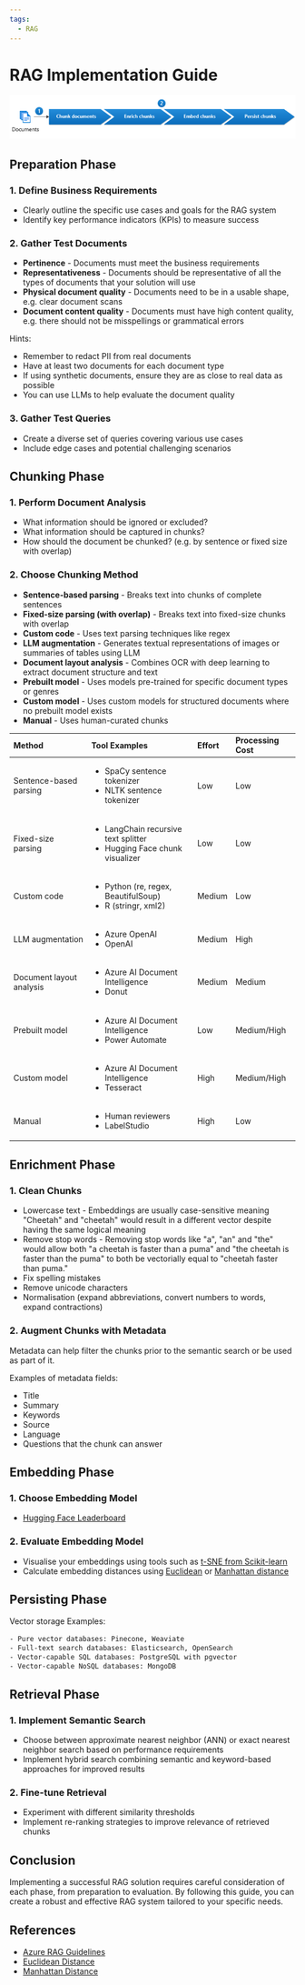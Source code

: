 ```yaml
---
tags:
  - RAG
---
```

# RAG Implementation Guide

![rag](../images/rag.png)

## Preparation Phase

### 1. Define Business Requirements

- Clearly outline the specific use cases and goals for the RAG system
- Identify key performance indicators (KPIs) to measure success

### 2. Gather Test Documents

- **Pertinence** - Documents must meet the business requirements
- **Representativeness** - Documents should be representative of all the types of documents that your solution will use
- **Physical document quality** - Documents need to be in a usable shape, e.g. clear document scans
- **Document content quality** - Documents must have high content quality, e.g. there should not be misspellings or grammatical errors

Hints:

- Remember to redact PII from real documents
- Have at least two documents for each document type
- If using synthetic documents, ensure they are as close to real data as possible
- You can use LLMs to help evaluate the document quality

### 3. Gather Test Queries

- Create a diverse set of queries covering various use cases
- Include edge cases and potential challenging scenarios

## Chunking Phase

### 1. Perform Document Analysis

- What information should be ignored or excluded?
- What information should be captured in chunks?
- How should the document be chunked? (e.g. by sentence or fixed size with overlap)

### 2. Choose Chunking Method

- **Sentence-based parsing** - Breaks text into chunks of complete sentences
- **Fixed-size parsing (with overlap)** - Breaks text into fixed-size chunks with overlap
- **Custom code** - Uses text parsing techniques like regex 
- **LLM augmentation** - Generates textual representations of images or summaries of tables using LLM 
- **Document layout analysis** - Combines OCR with deep learning to extract document structure and text
- **Prebuilt model** - Uses models pre-trained for specific document types or genres
- **Custom model** - Uses custom models for structured documents where no prebuilt model exists
- **Manual** - Uses human-curated chunks

| Method                   | Tool Examples                                                                             | Effort | Processing Cost |
|:------------------------ |:----------------------------------------------------------------------------------------- |:------ |:--------------- |
| Sentence-based parsing   | <ul><li>SpaCy sentence tokenizer</li><li>NLTK sentence tokenizer</li></ul>                | Low    | Low             |
| Fixed-size parsing       | <ul><li>LangChain recursive text splitter</li><li>Hugging Face chunk visualizer</li></ul> | Low    | Low             |
| Custom code              | <ul><li>Python (re, regex, BeautifulSoup)</li><li>R (stringr, xml2)</li></ul>             | Medium | Low             |
| LLM augmentation         | <ul><li>Azure OpenAI</li><li>OpenAI</li></ul>                                             | Medium | High            |
| Document layout analysis | <ul><li>Azure AI Document Intelligence</li><li>Donut</li></ul>                            | Medium | Medium          |
| Prebuilt model           | <ul><li>Azure AI Document Intelligence</li><li>Power Automate</li></ul>                   | Low    | Medium/High     |
| Custom model             | <ul><li>Azure AI Document Intelligence</li><li>Tesseract</li></ul>                        | High   | Medium/High     |
| Manual                   | <ul><li>Human reviewers</li><li>LabelStudio</li></ul>                                     | High   | Low             |

## Enrichment Phase

### 1. Clean Chunks

- Lowercase text - Embeddings are usually case-sensitive meaning "Cheetah" and "cheetah" would result in a different vector despite having the same logical meaning
- Remove stop words - Removing stop words like "a", "an" and "the" would allow both "a cheetah is faster than a puma" and "the cheetah is faster than the puma" to both be vectorially equal to "cheetah faster than puma."
- Fix spelling mistakes
- Remove unicode characters
- Normalisation (expand abbreviations, convert numbers to words, expand contractions)

### 2. Augment Chunks with Metadata

Metadata can help filter the chunks prior to the semantic search or be used as part of it. 

Examples of metadata fields:

- Title
- Summary
- Keywords
- Source
- Language
- Questions that the chunk can answer

## Embedding Phase

### 1. Choose Embedding Model

- [Hugging Face Leaderboard](https://huggingface.co/spaces/mteb/leaderboard)

### 2. Evaluate Embedding Model

- Visualise your embeddings using tools such as [t-SNE from Scikit-learn](https://scikit-learn.org/stable/modules/generated/sklearn.manifold.TSNE.html)
- Calculate embedding distances using [Euclidean](https://www.datacamp.com/tutorial/euclidean-distance) or [Manhattan distance](https://www.datacamp.com/tutorial/manhattan-distance)

## Persisting Phase

Vector storage Examples:

    - Pure vector databases: Pinecone, Weaviate
    - Full-text search databases: Elasticsearch, OpenSearch
    - Vector-capable SQL databases: PostgreSQL with pgvector
    - Vector-capable NoSQL databases: MongoDB

## Retrieval Phase

### 1. Implement Semantic Search

- Choose between approximate nearest neighbor (ANN) or exact nearest neighbor search based on performance requirements
- Implement hybrid search combining semantic and keyword-based approaches for improved results

### 2. Fine-tune Retrieval

- Experiment with different similarity thresholds
- Implement re-ranking strategies to improve relevance of retrieved chunks

## Conclusion

Implementing a successful RAG solution requires careful consideration of each phase, from preparation to evaluation. By following this guide, you can create a robust and effective RAG system tailored to your specific needs.

## References

- [Azure RAG Guidelines](https://learn.microsoft.com/en-us/azure/architecture/ai-ml/guide/rag/rag-solution-design-and-evaluation-guide)
- [Euclidean Distance](https://www.datacamp.com/tutorial/euclidean-distance)
- [Manhattan Distance](https://www.datacamp.com/tutorial/manhattan-distance)